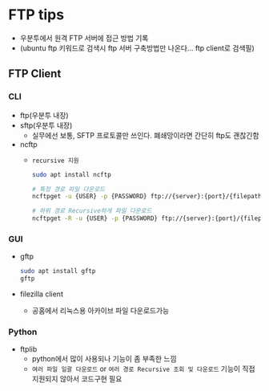 # FTP tips

- 우분투에서 원격 FTP 서버에 접근 방법 기록
- (ubuntu ftp 키워드로 검색시 ftp 서버 구축방법만 나온다... ftp client로 검색필)

## FTP Client

### CLI 

- ftp(우분투 내장)
- sftp(우분투 내장)
  - 실무에선 보통, SFTP 프로토콜만 쓰인다. 폐쇄망이라면 간단히 ftp도 괜찮긴함
- ncftp
  - `recursive 지원`

    ```sh
    sudo apt install ncftp
    
    # 특정 경로 파일 다운로드
    ncftpget -u {USER} -p {PASSWORD} ftp://{server}:{port}/{filepath}

    # 하위 경로 Recursive하게 파일 다운로드
    ncftpget -R -u {USER} -p {PASSWORD} ftp://{server}:{port}/{filepath}
    ```

### GUI

- gftp

    ```sh
    sudo apt install gftp
    gftp
    ```

- filezilla client
  - 공홈에서 리눅스용 아카이브 파일 다운로드가능

### Python

- ftplib
  - python에서 많이 사용되나 기능이 좀 부족한 느낌
  - `여러 파일 일괄 다운로드` or `여러 경로 Recursive 조회 및 다운로드` 기능이 직접지원되지 않아서 코드구현 필요
